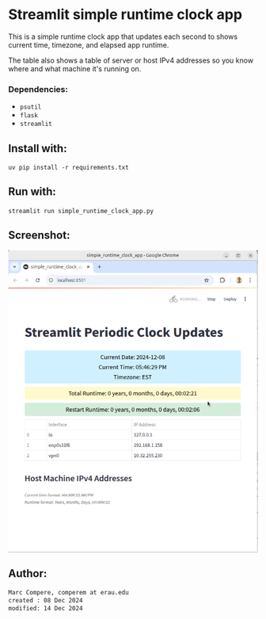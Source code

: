 # Streamlit simple runtime clock app

This is a simple runtime clock app that updates each second to shows current time, timezone, and elapsed app runtime.

The table also shows a table of server or host IPv4 addresses so you know where and what machine it's running on.

### Dependencies:
- <code>psutil</code>
- <code>flask</code>
- <code>streamlit</code>


## Install with:

    uv pip install -r requirements.txt

## Run with:
    
    streamlit run simple_runtime_clock_app.py


## Screenshot:
<img align="center" src="screenshot.png" alt="screenshot of simple timer">


## Author:

    Marc Compere, comperem at erau.edu
    created : 08 Dec 2024
    modified: 14 Dec 2024




